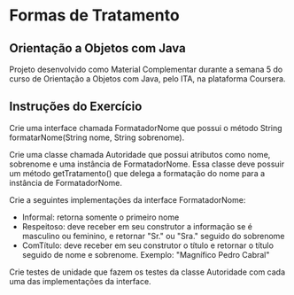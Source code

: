 # Formas de Tratamento

## Orientação a Objetos com Java
Projeto desenvolvido como Material Complementar durante a semana 5 do curso de Orientação a Objetos
com Java, pelo ITA, na plataforma Coursera.

## Instruções do Exercício
Crie uma interface chamada FormatadorNome que possui o método String formatarNome(String nome, String sobrenome).

Crie uma classe chamada Autoridade que possui atributos como nome, sobrenome e uma instância de 
FormatadorNome. Essa classe deve possuir um método getTratamento() que delega a formatação do nome para a instância de FormatadorNome.

Crie a seguintes implementações da interface FormatadorNome:
- Informal: retorna somente o primeiro nome
- Respeitoso: deve receber em seu construtor a informação se é masculino ou feminino, e retornar 
"Sr." ou "Sra." seguido do sobrenome
- ComTítulo: deve receber em seu construtor o título e retornar o título seguido de nome e 
sobrenome. Exemplo: "Magnífico Pedro Cabral"

Crie testes de unidade que fazem os testes da classe Autoridade com cada uma das implementações da interface. 

